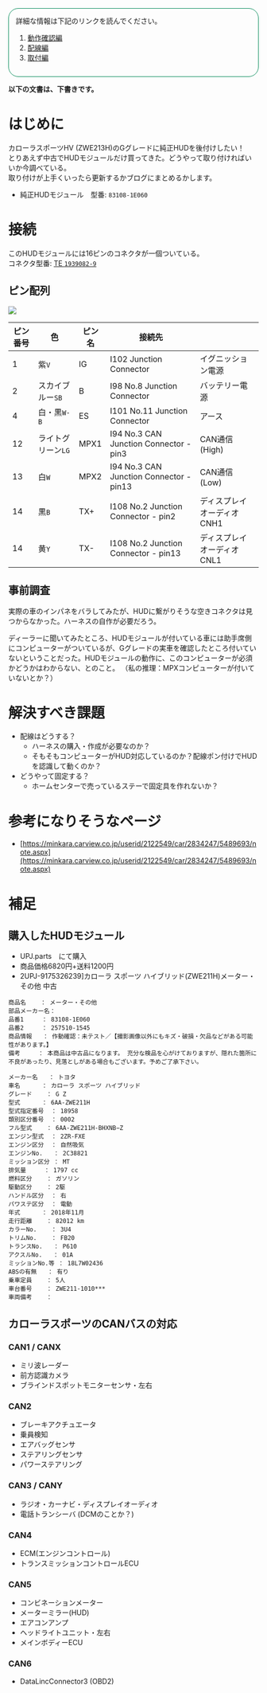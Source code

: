 <div style="border:#008855 1px solid;border-radius:20px;padding:1em;">
詳細な情報は下記のリンクを読んでください。
<ol>
<li><a href="https://kuriuzublog.wordpress.com/2021/09/20/corolla-hud-1/">動作確認編</a></li>
<li><a href="https://kuriuzublog.wordpress.com/2021/09/24/corolla-hud-2/">配線編</a></li>
<li><a href="https://kuriuzublog.wordpress.com/2022/01/27/corolla-sport-hud-3/">取付編</a></li>
</ol>

</div>

**以下の文書は、下書きです。**

# はじめに
カローラスポーツHV (ZWE213H)のGグレードに純正HUDを後付けしたい！    
とりあえず中古でHUDモジュールだけ買ってきた。どうやって取り付ければいいか今調べている。  
取り付けが上手くいったら更新するかブログにまとめるかします。

* 純正HUDモジュール　型番: `83108-1E060`

# 接続

このHUDモジュールには16ピンのコネクタが一個ついている。  
コネクタ型番: [TE `1939082-9`](https://www.te.com/jpn-ja/product-1939082-9.html)

## ピン配列
![](https://media.githubusercontent.com/media/kototoibashi/corolla-add-hud/master/img/hud-connector-pinout.jpg)

| ピン番号 | 色 | ピン名 | 接続先 |  |
| -- | -- | -- | -- | -- |
| 1 | 紫`V` | IG | I102 Junction Connector | イグニッション電源 |
| 2 | スカイブルー`SB` | B | I98 No.8 Junction Connector | バッテリー電源 |
| 4 | 白・黒`W-B` | ES | I101 No.11 Junction Connector | アース |
| 12 | ライトグリーン`LG` | MPX1 | I94 No.3 CAN Junction Connector - pin3 | CAN通信(High) |
| 13 | 白`W` | MPX2 | I94 No.3 CAN Junction Connector - pin13 | CAN通信(Low) | 
| 14 | 黒`B` | TX+ | I108 No.2 Junction Connector - pin2 | ディスプレイオーディオ CNH1 |
| 14 | 黄`Y` | TX- | I108 No.2 Junction Connector - pin13 | ディスプレイオーディオ CNL1 | 



## 事前調査
実際の車のインパネをバラしてみたが、HUDに繋がりそうな空きコネクタは見つからなかった。ハーネスの自作が必要だろう。  

ディーラーに聞いてみたところ、HUDモジュールが付いている車には助手席側にコンピューターがついているが、Gグレードの実車を確認したところ付いていないということだった。HUDモジュールの動作に、このコンピューターが必須かどうかはわからない、とのこと。
（私の推理：MPXコンピューターが付いていないとか？）

# 解決すべき課題
* 配線はどうする？
  * ハーネスの購入・作成が必要なのか？
  * そもそもコンピューターがHUD対応しているのか？配線ポン付けでHUDを認識して動くのか？
* どうやって固定する？
  * ホームセンターで売っているステーで固定具を作れないか？

# 参考になりそうなページ
* [https://minkara.carview.co.jp/userid/2122549/car/2834247/5489693/note.aspx](https://minkara.carview.co.jp/userid/2122549/car/2834247/5489693/note.aspx)


# 補足
## 購入したHUDモジュール

* UPJ.parts　にて購入　
* 商品価格6820円+送料1200円
* 2UPJ-9175326239]カローラ スポーツ ハイブリッド(ZWE211H)メーター・その他 中古 

```
商品名    ： メーター・その他
部品メーカー名：
品番1     ： 83108-1E060
品番2     ： 257510-1545
商品情報   ： 作動確認：未テスト／【撮影画像以外にもキズ・破損・欠品などがある可能性があります。】
備考     ： 本商品は中古品になります。 充分な検品を心がけておりますが、隠れた箇所に不良があったり、見落としがある場合もございます。予めご了承下さい。

メーカー名   ： トヨタ
車名      ： カローラ スポーツ ハイブリッド
グレード    ： G Z
型式      ： 6AA-ZWE211H
型式指定番号  ： 18958
類別区分番号  ： 0002
フル型式    ： 6AA-ZWE211H-BHXNB−Z
エンジン型式  ： 2ZR-FXE
エンジン区分  ： 自然吸気
エンジンNo.   ： 2C38821
ミッション区分 ： MT
排気量     ： 1797 cc
燃料区分    ： ガソリン
駆動区分    ： 2駆
ハンドル区分  ： 右
パワステ区分  ： 電動
年式      ： 2018年11月
走行距離    ： 82012 km
カラーNo.    ： 3U4
トリムNo.    ： FB20
トランスNo.   ： P610
アクスルNo.   ： 01A
ミッションNo.等 ： 18L7W02436
ABSの有無   ： 有り
乗車定員    ： 5人
車台番号    ： ZWE211-1010***
車両備考    ： 
```
 
## カローラスポーツのCANバスの対応

### CAN1 / CANX
* ミリ波レーダー
* 前方認識カメラ
* ブラインドスポットモニターセンサ・左右
### CAN2
* ブレーキアクチュエータ
* 乗員検知
* エアバッグセンサ
* ステアリングセンサ
* パワーステアリング
### CAN3 / CANY
* ラジオ・カーナビ・ディスプレイオーディオ
* 電話トランシーバ (DCMのことか？)
### CAN4
* ECM(エンジンコントロール)
* トランスミッションコントロールECU
### CAN5
* コンビネーションメーター
* メーターミラー(HUD)
* エアコンアンプ
* ヘッドライトユニット・左右
* メインボディーECU
### CAN6
* DataLincConnector3 (OBD2)
